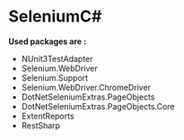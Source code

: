# SeleniumC#

**Used packages are :**
- NUnit3TestAdapter
- Selenium.WebDriver
- Selenium.Support
- Selenium.WebDriver.ChromeDriver
- DotNetSeleniumExtras.PageObjects
- DotNetSeleniumExtras.PageObjects.Core
- ExtentReports
- RestSharp
